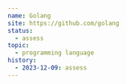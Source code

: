 ```yaml
---
name: Golang
site: https://github.com/golang
status:
  - assess
topic:
  - programming language
history:
  - 2023-12-09: assess
---
```


